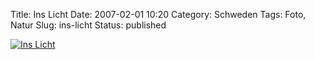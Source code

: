 Title: Ins Licht
Date: 2007-02-01 10:20
Category: Schweden
Tags: Foto, Natur
Slug: ins-licht
Status: published

[![Ins
Licht](/pic/blackbird_s.jpg "Ins Licht")](/pic/blackbird_l.jpg)

